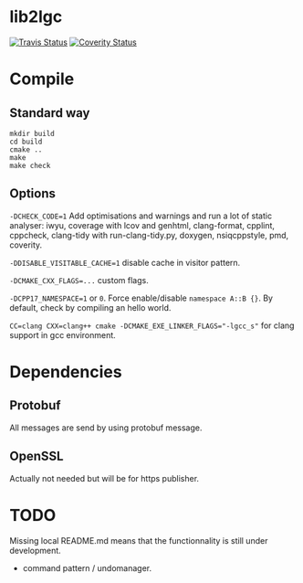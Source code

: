 # lib2lgc

[![Travis Status](https://travis-ci.org/bansan85/lib2lgc.svg?branch=master)](https://travis-ci.org/bansan85/lib2lgc)
[![Coverity Status](https://scan.coverity.com/projects/1279/badge.svg)](https://scan.coverity.com/projects/1279)

# Compile

## Standard way

```
mkdir build
cd build
cmake ..
make
make check
```

## Options

`-DCHECK_CODE=1` Add optimisations and warnings and run a lot of static analyser: iwyu, coverage with lcov and genhtml, clang-format, cpplint, cppcheck, clang-tidy with run-clang-tidy.py, doxygen, nsiqcppstyle, pmd, coverity.

`-DDISABLE_VISITABLE_CACHE=1` disable cache in visitor pattern.

`-DCMAKE_CXX_FLAGS=...` custom flags.

`-DCPP17_NAMESPACE=1` or `0`. Force enable/disable `namespace A::B {}`. By default, check by compiling an hello world.

`CC=clang CXX=clang++ cmake -DCMAKE_EXE_LINKER_FLAGS="-lgcc_s"` for clang support in gcc environment.

# Dependencies

## Protobuf
All messages are send by using protobuf message.

## OpenSSL
Actually not needed but will be for https publisher.

# TODO
Missing local README.md means that the functionnality is still under development.

  - command pattern / undomanager.
